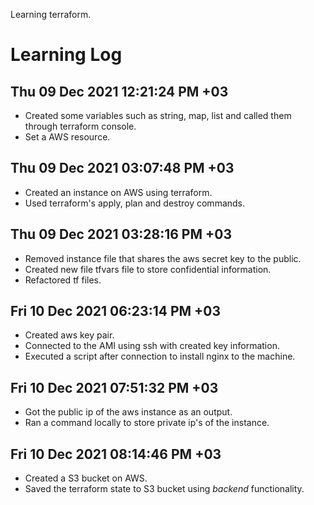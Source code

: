Learning terraform.

# Learning Log
## Thu 09 Dec 2021 12:21:24 PM +03
- Created some variables such as string, map, list and called them through terraform console.
- Set a AWS resource.
## Thu 09 Dec 2021 03:07:48 PM +03
- Created an instance on AWS using terraform. 
- Used terraform's apply, plan and destroy commands.
## Thu 09 Dec 2021 03:28:16 PM +03
- Removed instance file that shares the aws secret key to the public.
- Created new file tfvars file to store confidential information.
- Refactored tf files.
## Fri 10 Dec 2021 06:23:14 PM +03
- Created aws key pair.
- Connected to the AMI using ssh with created key information.
- Executed a script after connection to install nginx to the machine.
## Fri 10 Dec 2021 07:51:32 PM +03
- Got the public ip of the aws instance as an output.
- Ran a command locally to store private ip's of the instance.
## Fri 10 Dec 2021 08:14:46 PM +03
- Created a S3 bucket on AWS.
- Saved the terraform state to S3 bucket using *backend* functionality.
